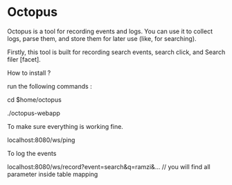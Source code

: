 Octopus
=======

Octopus is a tool for recording events and logs. You can use it to collect logs, parse them, and store them for later use (like, for searching). 

Firstly, this tool is built for recording search events, search click, and Search filer [facet].


How to install ?

run the following commands :

cd $home/octopus

./octopus-webapp


To make sure everything is working fine.

localhost:8080/ws/ping

To log the events 

localhost:8080/ws/record?event=search&q=ramzi&...   // you will find all parameter inside table mapping
